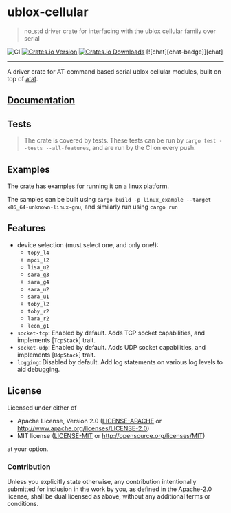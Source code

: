 # ublox-cellular

> no_std driver crate for interfacing with the ublox cellular family over serial

![CI][workflow]
[![Crates.io Version][crates-io-badge]][crates-io]
[![Crates.io Downloads][crates-io-download-badge]][crates-io-download]
[![chat][chat-badge]][chat]

---

A driver crate for AT-command based serial ublox cellular modules, built on top of [atat].

[atat]: https://crates.io/crates/atat


## [Documentation](https://docs.rs/ublox-cellular-rs/latest)

## Tests

> The crate is covered by tests. These tests can be run by `cargo test --tests --all-features`, and are run by the CI on every push.


## Examples
The crate has examples for running it on a linux platform.

The samples can be built using `cargo build -p linux_example --target x86_64-unknown-linux-gnu`, and similarly run using `cargo run`


## Features

- device selection (must select one, and only one!):
  - `topy_l4`
  - `mpci_l2`
  - `lisa_u2`
  - `sara_g3`
  - `sara_g4`
  - `sara_u2`
  - `sara_u1`
  - `toby_l2`
  - `toby_r2`
  - `lara_r2`
  - `leon_g1`
- `socket-tcp`: Enabled by default. Adds TCP socket capabilities, and implements [`TcpStack`] trait.
- `socket-udp`: Enabled by default. Adds UDP socket capabilities, and implements [`UdpStack`] trait.
- `logging`: Disabled by default. Add log statements on various log levels to aid debugging.


## License

Licensed under either of

- Apache License, Version 2.0 ([LICENSE-APACHE](LICENSE-APACHE) or
 http://www.apache.org/licenses/LICENSE-2.0)
- MIT license ([LICENSE-MIT](LICENSE-MIT) or http://opensource.org/licenses/MIT)

at your option.

### Contribution

Unless you explicitly state otherwise, any contribution intentionally submitted
for inclusion in the work by you, as defined in the Apache-2.0 license, shall be
dual licensed as above, without any additional terms or conditions.

<!-- Badges -->
[workflow]: https://github.com/BlackbirdHQ/ublox-cellular-rs/workflows/CI/badge.svg
[crates-io]: https://crates.io/crates/ublox-cellular-rs
[crates-io-badge]: https://img.shields.io/crates/v/ublox-cellular-rs.svg?maxAge=3600
[crates-io-download]: https://crates.io/crates/ublox-cellular-rs
[crates-io-download-badge]: https://img.shields.io/crates/d/ublox-cellular-rs.svg?maxAge=3600
